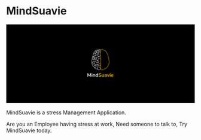 # MindSuavie

![Mind_Suavie](assets/mind_suavie_banner.png)

MindSuavie is a stress Management Application.

Are you an Employee having stress at work, Need someone to talk to, Try MindSuavie today.
